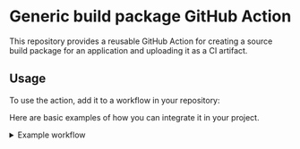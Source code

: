 # Generic build package GitHub Action

This repository provides a reusable GitHub Action for creating a source build package for an application and uploading it as a CI artifact.

## Usage

To use the action, add it to a workflow in your repository:

Here are basic examples of how you can integrate it in your project.

<details>
  <summary>Example workflow</summary>

This workflow is executed automatically on push of tags.

```yml
name: Build release package

on:
    push:
        tags:
            - v*

jobs:
    build-src-package:
        runs-on: ubuntu-latest
        steps:
            - name: Create package
              uses: minvws/action-generic-build-package@v1
              with:
                  working_directory: "."
                  include_paths: "app static tools app.conf.example HOSTING_CHANGELOG.md"
                  package_file_name: "nl-irealisatie-project-name"
```

Change the `working_directory`, `package_file_name` and `include_paths` according to the requirements of the project. See the [configuration section](#configuration).

Note that the workflow doesn't use a checkout step. This action already checks out the repository by default. You can use the `checkout_repository` option to disable this behavior.

### Configuration

The action has the following inputs:

- `include_paths`: A space-separated list with files and directories to include in the package relative to the working_directory.
- `package_file_name`: Name of the package (without extension), for example: `nl-example-package`.
- `working_directory`: The base directory containing the source code, only required if it does not need to be the root folder.
- `version_json_path`: The location where version.json needs to be stored. For example `public/version.json`. Default: `version.json`.
- `checkout_repository`: Boolean value inside string to enable or disable checkout repository
  in the action. For example `"true"` or `"false"`. Default `"true"`.

### Result

This action will create a `.tar.gz` file containing the source files specified by `include_paths` relative to the base working directory specified by `working_directory`.
The source package also contains an automatically generated `version.json` in the root of the package.
The default location of the source package can be changed by using `version_json_path` input parameter of the github action.

The source package will be available as an artifact and will look like: `<package_file_name>_<tag_version>.tar.gz`. For example `nl-example-package_v0.0.1.tar.gz`.
The uploaded artifact will have a limited lifetime depending on what is currently configured.

## Contributing

If you want to contribute a new pipeline, please check the reusable workflow guidelines in the
[GitHub documentation](https://docs.github.com/en/actions/using-workflows/reusing-workflows#creating-a-reusable-workflow).

## License

This repository is released under the EUPL 1.2 license. See [LICENSE](./LICENSE) for details.

## Part of iCore

This package is part of the iCore project.
